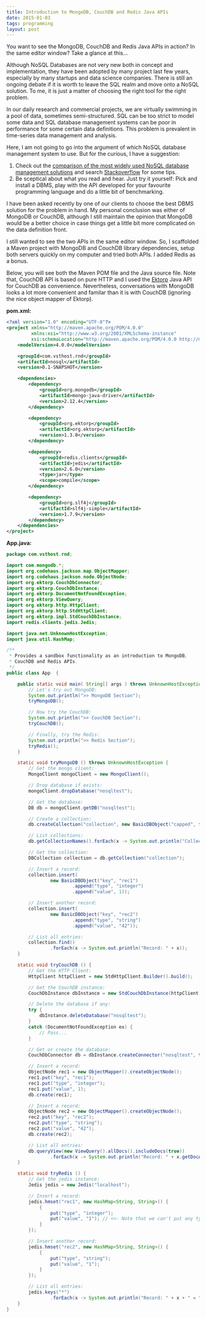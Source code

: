 ```yaml
---
title: Introduction to MongoDB, CouchDB and Redis Java APIs
date: 2015-01-03
tags: programming
layout: post
---
```


You want to see the MongoDB, CouchDB and Redis Java APIs in action? In
the same editor window? Take a glance at this...

<!-- more -->

Although NoSQL Databases are not very new both in concept and
implementation, they have been adopted by many project last few years,
especially by many startups and data science companies. There is still
an ongoing debate if it is worth to leave the SQL realm and move onto
a NoSQL solution. To me, it is just a matter of choosing the right
tool for the right problem.

In our daily research and commercial projects, we are virtually
swimming in a pool of data, sometimes semi-structured. SQL can be too
strict to model some data and SQL database management systems can be
poor in performance for some certain data definitions. This problem is
prevalent in time-series data management and analysis.

Here, I am not going to go into the argument of which NoSQL database
management system to use. But for the curious, I have a suggestion:

1. Check out the
   [comparison of the most widely used NoSQL database management solutions](http://kkovacs.eu/cassandra-vs-mongodb-vs-couchdb-vs-redis)
   and search
   [Stackoverflow](http://stackoverflow.com/search?q=sql+vs+nosql) for
   some tips.
2. Be sceptical about what you read and hear. Just try it yourself:
   Pick and install a DBMS, play with the API developed for your
   favourite programming language and do a little bit of benchmarking.

I have been asked recently by one of our clients to choose the best
DBMS solution for the problem in hand. My personal conclusion was
either of MongoDB or CouchDB, although I still maintain the opinion
that MongoDB would be a better choice in case things get a little bit
more complicated on the data definition front.

I still wanted to see the two APIs in the same editor window. So, I
scaffolded a Maven project with MongoDB and CouchDB library
dependencies, setup both servers quickly on my computer and tried both
APIs. I added Redis as a bonus.

Below, you will see both the Maven POM file and the Java source
file. Note that, CouchDB API is based on pure HTTP and I used the
[Ektorp](http://www.ektorp.org) Java API for CouchDB as
convenience. Nevertheless, conversations with MongoDB looks a lot more
convenient and familar than it is with CouchDB (ignoring the nice
object mapper of Ektorp).


**pom.xml:**

```xml
<?xml version="1.0" encoding="UTF-8"?>
<project xmlns="http://maven.apache.org/POM/4.0.0"
         xmlns:xsi="http://www.w3.org/2001/XMLSchema-instance"
         xsi:schemaLocation="http://maven.apache.org/POM/4.0.0 http://maven.apache.org/xsd/maven-4.0.0.xsd">
    <modelVersion>4.0.0</modelVersion>

    <groupId>com.vsthost.rnd</groupId>
    <artifactId>nosql</artifactId>
    <version>0.1-SNAPSHOT</version>

    <dependencies>
        <dependency>
            <groupId>org.mongodb</groupId>
            <artifactId>mongo-java-driver</artifactId>
            <version>2.12.4</version>
        </dependency>

        <dependency>
            <groupId>org.ektorp</groupId>
            <artifactId>org.ektorp</artifactId>
            <version>1.3.0</version>
        </dependency>

        <dependency>
            <groupId>redis.clients</groupId>
            <artifactId>jedis</artifactId>
            <version>2.6.0</version>
            <type>jar</type>
            <scope>compile</scope>
        </dependency>

        <dependency>
            <groupId>org.slf4j</groupId>
            <artifactId>slf4j-simple</artifactId>
            <version>1.7.9</version>
        </dependency>
    </dependencies>
</project>
```

**App.java:**

```java
package com.vsthost.rnd;

import com.mongodb.*;
import org.codehaus.jackson.map.ObjectMapper;
import org.codehaus.jackson.node.ObjectNode;
import org.ektorp.CouchDbConnector;
import org.ektorp.CouchDbInstance;
import org.ektorp.DocumentNotFoundException;
import org.ektorp.ViewQuery;
import org.ektorp.http.HttpClient;
import org.ektorp.http.StdHttpClient;
import org.ektorp.impl.StdCouchDbInstance;
import redis.clients.jedis.Jedis;

import java.net.UnknownHostException;
import java.util.HashMap;

/**
 * Provides a sandbox functionality as an introduction to MongoDB,
 * CouchDB and Redis APIs.
 */
public class App  {

    public static void main( String[] args ) throws UnknownHostException {
        // Let's try out MongoDB:
        System.out.println(">> MongoDB Section");
        tryMongoDB();

        // Now try the CouchDB:
        System.out.println(">> CouchDB Section");
        tryCouchDB();

        // Finally, try the Redis:
        System.out.println(">> Redis Section");
        tryRedis();
    }

    static void tryMongoDB () throws UnknownHostException {
        // Get the mongo client:
        MongoClient mongoClient = new MongoClient();

        // Drop database if exists:
        mongoClient.dropDatabase("nosqltest");

        // Get the database:
        DB db = mongoClient.getDB("nosqltest");

        // Create a collection:
        db.createCollection("collection", new BasicDBObject("capped", false));

        // List collections:
        db.getCollectionNames().forEach(x -> System.out.println("Collection: " + x));

        // Get the collection:
        DBCollection collection = db.getCollection("collection");

        // Insert a record:
        collection.insert(
                new BasicDBObject("key", "rec1")
                        .append("type", "integer")
                        .append("value", 1));

        // Insert another record:
        collection.insert(
                new BasicDBObject("key", "rec2")
                        .append("type", "string")
                        .append("value", "42"));

        // List all entries:
        collection.find()
                .forEach(x -> System.out.println("Record: " + x));
    }

    static void tryCouchDB () {
        // Get the HTTP Client:
        HttpClient httpClient = new StdHttpClient.Builder().build();

        // Get the CouchDB instance:
        CouchDbInstance dbInstance = new StdCouchDbInstance(httpClient);

        // Delete the database if any:
        try {
            dbInstance.deleteDatabase("nosqltest");
        }
        catch (DocumentNotFoundException ex) {
            // Pass...
        }

        // Get or create the database:
        CouchDbConnector db = dbInstance.createConnector("nosqltest", true);

        // Insert a record:
        ObjectNode rec1 = new ObjectMapper().createObjectNode();
        rec1.put("key", "rec1");
        rec1.put("type", "integer");
        rec1.put("value", 1);
        db.create(rec1);

        // Insert a record:
        ObjectNode rec2 = new ObjectMapper().createObjectNode();
        rec2.put("key", "rec2");
        rec2.put("type", "string");
        rec2.put("value", "42");
        db.create(rec2);

        // List all entries:
        db.queryView(new ViewQuery().allDocs().includeDocs(true))
                .forEach(x -> System.out.println("Record: " + x.getDocAsNode().toString()));
    }

    static void tryRedis () {
        // Get the jedis instance:
        Jedis jedis = new Jedis("localhost");

        // Insert a record:
        jedis.hmset("rec1", new HashMap<String, String>() {
            {
                put("type", "integer");
                put("value", "1"); // <<- Note that we can't put any type other than string
            }
        });

        // Insert another record:
        jedis.hmset("rec2", new HashMap<String, String>() {
            {
                put("type", "string");
                put("value", "1");
            }
        });

        // List all entries:
        jedis.keys("*")
                .forEach(x -> System.out.println("Record: " + x + " = " + jedis.hmget(x, "type", "value")));
    }
}
```
